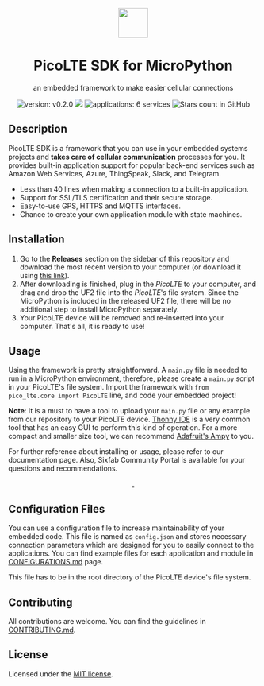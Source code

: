 <p align="center">
  <img src="https://community.sixfab.com/uploads/default/original/1X/583bd28f0c2b4967aa4c275f8d388f536bc9da3d.png" height="60">
  <h1 align="center">PicoLTE SDK for MicroPython</h1>
</p>
<p align="center">
an embedded framework to make easier cellular connections
</p>
<!--
-->

<div align="center">

![version: v0.2.0](https://img.shields.io/badge/version-v0.2.0-blue?style=flat-square) ![](https://img.shields.io/badge/license-MIT-critical?style=flat-square) ![applications: 6 services](https://img.shields.io/badge/applications-6%20services-success?style=flat-square) ![Stars count in GitHub](https://img.shields.io/github/stars/sixfab/picocell_python-sdk?style=flat-square)

</div>

## Description
PicoLTE SDK is a framework that you can use in your embedded systems projects and **takes care of cellular communication** processes for you. It provides built-in application support for popular back-end services such as Amazon Web Services, Azure, ThingSpeak, Slack, and Telegram.

* Less than 40 lines when making a connection to a built-in application.
* Support for SSL/TLS certification and their secure storage.
* Easy-to-use GPS, HTTPS and MQTTS interfaces.
* Chance to create your own application module with state machines.

## Installation
1. Go to the **Releases** section on the sidebar of this repository and download the most recent version to your computer (or download it using [this link](/sixfab/picocell_python-sdk/releases/latest/download/picocell.uf2)).
2. After downloading is finished, plug in the _PicoLTE_ to your computer, and drag and drop the UF2 file into the _PicoLTE_'s file system. Since the MicroPython is included in the released UF2 file, there will be no additional step to install MicroPython separately.
3. Your PicoLTE device will be removed and re-inserted into your computer. That's all, it is ready to use!

## Usage
Using the framework is pretty straightforward. A `main.py` file is needed to run in a MicroPython environment, therefore, please create a `main.py` script in your PicoLTE's file system. Import the framework with `from pico_lte.core import PicoLTE` line, and code your embedded project!

**Note**: It is a must to have a tool to upload your `main.py` file or any example from our repository to your PicoLTE device. [Thonny IDE](https://thonny.org/) is a very common tool that has an easy GUI to perform this kind of operation. For a more compact and smaller size tool, we can recommend [Adafruit's Ampy](https://learn.adafruit.com/micropython-basics-load-files-and-run-code/install-ampy) to you.

For further reference about installing or usage, please refer to our documentation page. Also, Sixfab Community Portal is available for your questions and recommendations.

<p align="center">
  <a aria-label="Documentation on Sixfab.com" href="https://docs.sixfab.com/" target="_blank">
    <img alt="" src="https://img.shields.io/badge/Documentation-blue.svg?style=for-the-badge">
  </a>
  <a aria-label="Community on Sixfab.com" href="https://community.sixfab.com/" target="_blank">
    <img alt="" src="https://img.shields.io/badge/Community-blue.svg?style=for-the-badge">
  </a>
</p>

## Configuration Files
You can use a configuration file to increase maintainability of your embedded code. This file is named as `config.json` and stores necessary connection parameters which are designed for you to easily connect to the applications. You can find example files for each application and module in [CONFIGURATIONS.md](./CONFIGURATIONS.md) page.

This file has to be in the root directory of the PicoLTE device's file system.

## Contributing
All contributions are welcome. You can find the guidelines in [CONTRIBUTING.md](./CONTRIBUTING.md).

## License
Licensed under the [MIT license](https://choosealicense.com/licenses/mit/).